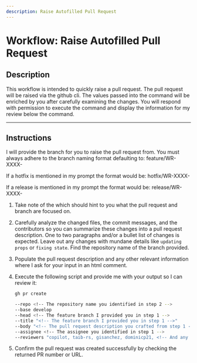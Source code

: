 ```yaml
---
description: Raise Autofilled Pull Request
---
```


# Workflow: Raise Autofilled Pull Request

## Description

This workflow is intended to quickly raise a pull request. The pull request will be raised via the github cli. The values passed into the command will be enriched by you after carefully examining the changes. You will respond with permission to execute the command and display the information for my review below the command.

---

## Instructions

I will provide the branch for you to raise the pull request from. You must always adhere to the branch naming format defaulting to: feature/WR-XXXX-<pull-request-title-hyphenated>

If a hotfix is mentioned in my prompt the format would be: hotfix/WR-XXXX-<pull-request-title-hyphenated>

If a release is mentioned in my prompt the format would be: release/WR-XXXX-<pull-request-title-hyphenated>

1. Take note of the <pull-request-title-hyphenated> which should hint to you what the pull request and branch are focused on.
2. Carefully analyze the changed files, the commit messages, and the contributors so you can summarize these changes into a pull request description. One to two paragraphs and/or a bullet list of changes is expected. Leave out any changes with mundane details like `updating props` or `fixing state`. Find the repository name of the branch provided.
3. Populate the pull request description and any other relevant information where I ask for your input in an html comment.
4. Execute the following script and provide me with your output so I can review it:

   ```bash
   gh pr create

   --repo <!-- The repository name you identified in step 2 -->
   --base develop
   --head <!-- The feature branch I provided you in step 1 -->
   --title "<!-- The feature branch I provided you in step 1 -->"
   --body "<!-- The pull request description you crafted from step 1 -->"
   --assignee <!-- The assignee you identified in step 1 -->
   --reviewers "copilot, taib-rs, gisanchez, dominicp21, <!-- And any other reviewers you identified in step 2. -->"

   ```

5. Confirm the pull request was created successfully by checking the returned PR number or URL.
